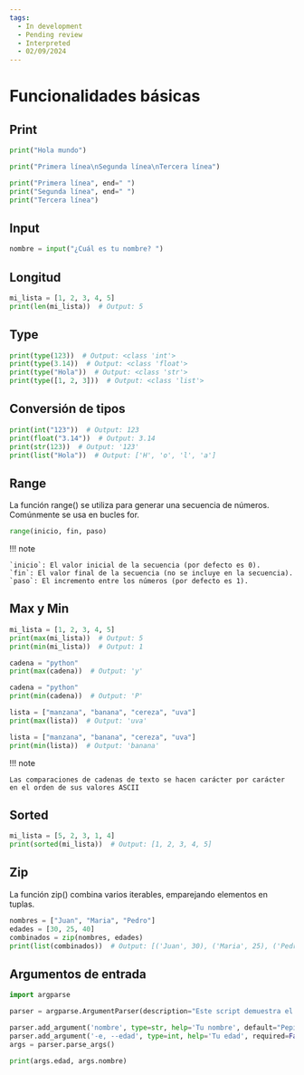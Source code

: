 ```yaml
---
tags:
  - In development
  - Pending review
  - Interpreted
  - 02/09/2024
---
```


# Funcionalidades básicas

## Print

```python
print("Hola mundo")
```

```python
print("Primera línea\nSegunda línea\nTercera línea")
```

```python
print("Primera línea", end=" ")
print("Segunda línea", end=" ")
print("Tercera línea")
```

## Input

```python
nombre = input("¿Cuál es tu nombre? ")
```

## Longitud

```python
mi_lista = [1, 2, 3, 4, 5]
print(len(mi_lista))  # Output: 5
```

## Type

```python
print(type(123))  # Output: <class 'int'>
print(type(3.14))  # Output: <class 'float'>
print(type("Hola"))  # Output: <class 'str'>
print(type([1, 2, 3]))  # Output: <class 'list'>
```

## Conversión de tipos

```python
print(int("123"))  # Output: 123
print(float("3.14"))  # Output: 3.14
print(str(123))  # Output: '123'
print(list("Hola"))  # Output: ['H', 'o', 'l', 'a']
```

## Range

La función range() se utiliza para generar una secuencia de números. Comúnmente se usa en bucles for.

```python
range(inicio, fin, paso)
```

!!! note

    `inicio`: El valor inicial de la secuencia (por defecto es 0).  
    `fin`: El valor final de la secuencia (no se incluye en la secuencia).  
    `paso`: El incremento entre los números (por defecto es 1).

## Max y Min

```python
mi_lista = [1, 2, 3, 4, 5]
print(max(mi_lista))  # Output: 5
print(min(mi_lista))  # Output: 1
```

```python
cadena = "python"
print(max(cadena))  # Output: 'y'

cadena = "python"
print(min(cadena))  # Output: 'P'
```

```python
lista = ["manzana", "banana", "cereza", "uva"]
print(max(lista))  # Output: 'uva'

lista = ["manzana", "banana", "cereza", "uva"]
print(min(lista))  # Output: 'banana'
```

!!! note

    Las comparaciones de cadenas de texto se hacen carácter por carácter en el orden de sus valores ASCII

## Sorted

```python
mi_lista = [5, 2, 3, 1, 4]
print(sorted(mi_lista))  # Output: [1, 2, 3, 4, 5]
```

## Zip

La función zip() combina varios iterables, emparejando elementos en tuplas.

```python
nombres = ["Juan", "Maria", "Pedro"]
edades = [30, 25, 40]
combinados = zip(nombres, edades)
print(list(combinados))  # Output: [('Juan', 30), ('Maria', 25), ('Pedro', 40)]
```

## Argumentos de entrada

```python
import argparse

parser = argparse.ArgumentParser(description="Este script demuestra el uso de argparse.")

parser.add_argument('nombre', type=str, help='Tu nombre', default="Pepito Grillo")
parser.add_argument('-e, --edad', type=int, help='Tu edad', required=False)
args = parser.parse_args()

print(args.edad, args.nombre)
```
